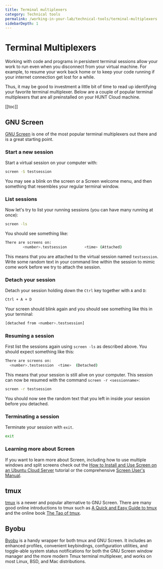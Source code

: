 ```yaml
---
title: Terminal multiplexers
category: Technical tools
permalink: /working-in-your-lab/technical-tools/terminal-multiplexers
sidebarDepth: 1
---
```


# Terminal Multiplexers

Working with code and programs in persistent terminal sessions allow your work to run even when you disconnect from your virtual machine. For example, to resume your work back home or to keep your code running if your internet connection get lost for a while.

Thus, it may be good to investment a little bit of time to read up identifying your favorite terminal multiplexer. Below are a couple of popular terminal multiplexers that are all preinstalled on your HUNT Cloud machine.

[[toc]]

## GNU Screen

[GNU Screen](https://www.gnu.org/software/screen/) is one of the most popular terminal multiplexers out there and is a great starting point.

### Start a new session

Start a virtual session on your computer with:

```bash
screen -S testsession
```

You may see a blink on the screen or a Screen welcome menu, and then something that resembles your regular terminal window.

### List sessions

Now let's try to list your running sessions (you can have many running at once):

```bash
screen -ls
```

You should see something like:

```bash
There are screens on:
        <number>.testsession        <time> (Attached)
```

This means that you are attached to the virtual session named `testsession`.
Write some random text in your command line within the session to mimic come work before we try to attach the session.

### Detach your session

Detach your session holding down the `Ctrl` key together with `A` and `D`:

```bash
Ctrl + A + D
```

Your screen should blink again and you should see something like this in your terminal:

```bash
[detached from <number>.testsession]
```

### Resuming a session

First list the sessions again using `screen -ls` as described above. You should expect something like this:

```bash
There are screens on:
  <number>.testsession  <time>  (Detached)
```

This means that your session is still alive on your computer. This session can now be resumed with the command `screen -r <sessionname>`:

```bash
screen -r testsession
```

You should now see the random text that you left in inside your session before you detached.

### Terminating a session

Terminate your session with `exit`.

```bash
exit
```

### Learning more about Screen

If you want to learn more about Screen, including how to use multiple windows and split screens check out the [How to Install and Use Screen on an Ubuntu Cloud Server](https://www.digitalocean.com/community/tutorials/how-to-install-and-use-screen-on-an-ubuntu-cloud-server) tutorial or the comprehensive [Screen User's Manual](https://www.gnu.org/software/screen/manual/).

## tmux

[tmux](https://github.com/tmux/tmux/wiki) is a newer and popular alternative to GNU Screen.
There are many good online introductions to tmux such as [A Quick and Easy Guide to tmux](https://www.hamvocke.com/blog/a-quick-and-easy-guide-to-tmux/) and the online book [The Tao of tmux](https://leanpub.com/the-tao-of-tmux/read).

## Byobu

[Byobu](https://byobu.org/) is a handy wrapper for both tmux and GNU Screen.
It includes an enhanced profiles, convenient keybindings, configuration utilities, and toggle-able system status notifications for both the GNU Screen window manager and the more modern Tmux terminal multiplexer, and works on most Linux, BSD, and Mac distributions.
